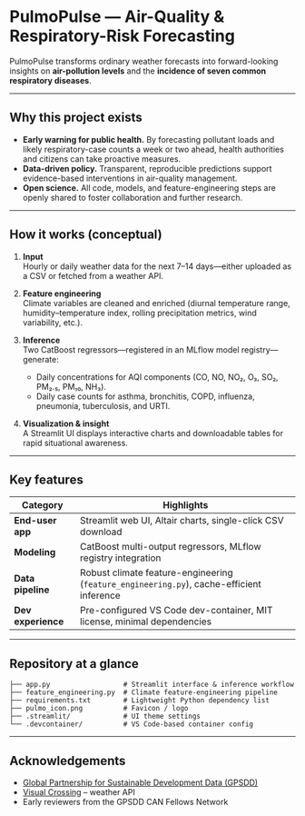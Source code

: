 # PulmoPulse — Air-Quality & Respiratory-Risk Forecasting

PulmoPulse transforms ordinary weather forecasts into forward-looking insights on **air-pollution levels** and the **incidence of seven common respiratory diseases**.

---

## Why this project exists

- **Early warning for public health.** By forecasting pollutant loads and likely respiratory-case counts a week or two ahead, health authorities and citizens can take proactive measures.
- **Data-driven policy.** Transparent, reproducible predictions support evidence-based interventions in air-quality management.
- **Open science.** All code, models, and feature-engineering steps are openly shared to foster collaboration and further research.

---

## How it works (conceptual)

1. **Input**  
   Hourly or daily weather data for the next 7–14 days—either uploaded as a CSV or fetched from a weather API.

2. **Feature engineering**  
   Climate variables are cleaned and enriched (diurnal temperature range, humidity–temperature index, rolling precipitation metrics, wind variability, etc.).

3. **Inference**  
   Two CatBoost regressors—registered in an MLflow model registry—generate:  
   - Daily concentrations for AQI components (CO, NO, NO₂, O₃, SO₂, PM₂.₅, PM₁₀, NH₃).  
   - Daily case counts for asthma, bronchitis, COPD, influenza, pneumonia, tuberculosis, and URTI.

4. **Visualization & insight**  
   A Streamlit UI displays interactive charts and downloadable tables for rapid situational awareness.

---

## Key features

| Category | Highlights |
|----------|------------|
| **End-user app** | Streamlit web UI, Altair charts, single-click CSV download |
| **Modeling** | CatBoost multi-output regressors, MLflow registry integration |
| **Data pipeline** | Robust climate feature-engineering (`feature_engineering.py`), cache-efficient inference |
| **Dev experience** | Pre-configured VS Code dev-container, MIT license, minimal dependencies |

---

## Repository at a glance

```
├── app.py                  # Streamlit interface & inference workflow
├── feature_engineering.py  # Climate feature-engineering pipeline
├── requirements.txt        # Lightweight Python dependency list
├── pulmo_icon.png          # Favicon / logo
├── .streamlit/             # UI theme settings
└── .devcontainer/          # VS Code-based container config
```

---

## Acknowledgements

- [Global Partnership for Sustainable Development Data (GPSDD)](https://www.data4sdgs.org/)
- [Visual Crossing](https://www.visualcrossing.com/) – weather API  
- Early reviewers from the GPSDD CAN Fellows Network
